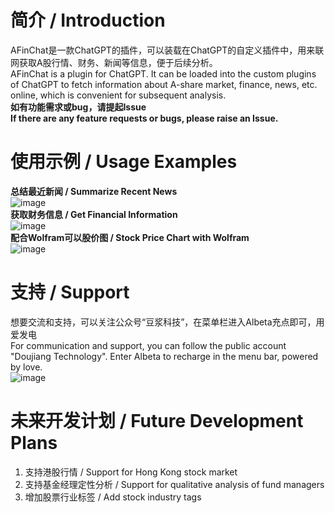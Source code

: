 # 简介 / Introduction
AFinChat是一款ChatGPT的插件，可以装载在ChatGPT的自定义插件中，用来联网获取A股行情、财务、新闻等信息，便于后续分析。  
AFinChat is a plugin for ChatGPT. It can be loaded into the custom plugins of ChatGPT to fetch information about A-share market, finance, news, etc. online, which is convenient for subsequent analysis.  
**如有功能需求或bug，请提起Issue**  
**If there are any feature requests or bugs, please raise an Issue.**  

# 使用示例 / Usage Examples
**总结最近新闻 / Summarize Recent News**  
![image](https://github.com/Doujiang2333/AFinChat/assets/125125837/0e8785a0-29e9-4e4b-b167-ebaa333b9bd8)  
**获取财务信息 / Get Financial Information**  
![image](https://github.com/Doujiang2333/AFinChat/assets/125125837/63411791-4eba-43f2-98de-6d1eb298384d)  
**配合Wolfram可以股价图 / Stock Price Chart with Wolfram**  
![image](https://github.com/Doujiang2333/AFinChat/assets/125125837/1da25141-3bf8-4e86-a66c-799116d7c7ff) 

# 支持 / Support
想要交流和支持，可以关注公众号“豆浆科技”，在菜单栏进入Albeta充点即可，用爱发电  
For communication and support, you can follow the public account "Doujiang Technology". Enter Albeta to recharge in the menu bar, powered by love.  
![image](https://github.com/Doujiang2333/AFinChat/assets/125125837/ee8b0e5a-5801-4384-bd6c-cbf668318ae0)

# 未来开发计划 / Future Development Plans
1. 支持港股行情 / Support for Hong Kong stock market
2. 支持基金经理定性分析 / Support for qualitative analysis of fund managers
3. 增加股票行业标签 / Add stock industry tags
